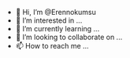 - 👋 Hi, I’m @Erennokumsu
- 👀 I’m interested in ...
- 🌱 I’m currently learning ...
- 💞️ I’m looking to collaborate on ...
- 📫 How to reach me ...

<!---
Erennokumsu/Erennokumsu is a ✨ special ✨ repository because its `README.md` (this file) appears on your GitHub profile.
You can click the Preview link to take a look at your changes.
--->
